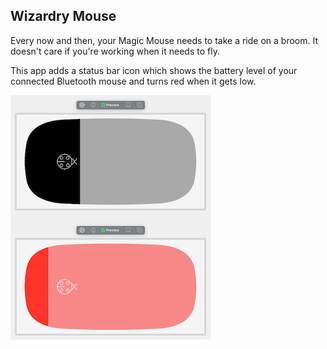 ## Wizardry Mouse

Every now and then, your Magic Mouse needs to take a ride on a broom. It doesn't care if you're working when it needs to fly.

This app adds a status bar icon which shows the battery level of your connected Bluetooth mouse and turns red when it gets low.

![Preview image](preview.png)
